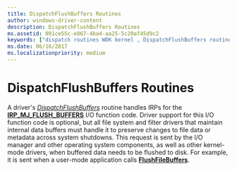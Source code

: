 ```yaml
---
title: DispatchFlushBuffers Routines
author: windows-driver-content
description: DispatchFlushBuffers Routines
ms.assetid: 091ce55c-e867-4ba4-aa25-5c20af45d9c2
keywords: ["dispatch routines WDK kernel , DispatchFlushBuffers routine", "DispatchFlushBuffers routine", "IRP_MJ_FLUSH_BUFFERS I/O function code", "flush buffers dispatch routines WDK kernel"]
ms.date: 06/16/2017
ms.localizationpriority: medium
---
```


# DispatchFlushBuffers Routines





A driver's [*DispatchFlushBuffers*](https://msdn.microsoft.com/library/windows/hardware/ff543314) routine handles IRPs for the [**IRP\_MJ\_FLUSH\_BUFFERS**](https://msdn.microsoft.com/library/windows/hardware/ff550760) I/O function code. Driver support for this I/O function code is optional, but all file system and filter drivers that maintain internal data buffers must handle it to preserve changes to file data or metadata across system shutdowns. This request is sent by the I/O manager and other operating system components, as well as other kernel-mode drivers, when buffered data needs to be flushed to disk. For example, it is sent when a user-mode application calls [**FlushFileBuffers**](https://msdn.microsoft.com/library/windows/desktop/aa364439).

 

 




